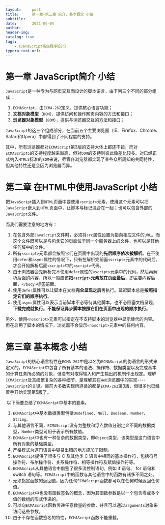```yaml
---
layout:     post
title:      第一章-第三章 简介、基本概念 小结
subtitle:  
date:       2021-06-04
author:     
header-img: 
catalog: true
tags:
    - 《JavaScript高级程序设计》
typora-root-url: ..
---
```




# 第一章  JavaScript简介 小结

​    `JavaScript`是一种专为与网页交互而设计的脚本语言，由下列三个不同的部分组成：

1. `ECMAScript`，由`ECMA-262`定义，提供核心语言功能；
2. **文档对象模型**（`DOM`），提供访问和操作网页内容的方法和接口；
3. **浏览器对象模型**（`BOM`），提供与浏览器交互的方法和接口；

​    `JavaScript`的这三个组成部分，在当前五个主要浏览器（IE、Firefox、Chrome、Safari和Opera）中都得到了不同程度的支持。

​    其中，所有浏览器都对`ECMAScript`第3版的支持大体上都还不错，而对`ECMAScript5`的支持程度越来越高，但对`DOM`的支持则彼此像差比较多。对已经正式纳入`HTML5`标准的`BOM`来说，尽管各浏览器都实现了某些众所周知的共同特性，但其他特性还是会因为浏览器而异。

# 第二章 在HTML中使用JavaScript 小结

​    把`JavaScript`插入到`HTML`页面中要使用`<script>`元素。使用这个元素可以把`JavaScript`嵌入到`HTML`页面中，让脚本与标记混合在一起；也可以包含外部的`JavaScript`文件。

而我们需要注意的地方有：

1. 在包含外部`JavaScript`文件时，必须将`src`属性设置为指向相应文件的`URL`。而这个文件既可以是与包含它的页面位于同一个服务器上的文件，也可以是其他任何域中的文件。
2. 所有`<script>`元素都会按照它们在页面中出现的**先后顺序依次被解析**。在不使用`defer`和`async`属性的情况下，只有在解析完前面`<script>`元素中的代码后，才会开始解析后面`<script>`中的`<script>`代码。
3. 由于浏览器会先解析完不使用`defer`属性的`<script>`元素中的代码，然后再解析后面的内容，所以一般应该**把`<script>`元素放在页面最后**，即主要内容后面，`</body>`标签前面。
4. 使用`defer`属性可以让脚本在文档**完全呈现之后**再执行。延迟脚本总是**按照指定它们的顺序执行**。
5. 使用`async`属性可以表示当前脚本不必等待其他脚本，也不必阻塞文档呈现，**下载完成就执行**。**不能保证异步脚本按照它们在页面中出现的顺序执行**。

​    另外，使用`<noscript>`元素可以指定在不支持脚本的浏览器中显示替代的内容。但在启用了脚本的情况下，浏览器不会显示`<noscript>`元素中的任何内容。

# 第三章 基本概念 小结

​    `JavaScript`的核心语言特性在`ECMA-262`中是以名为`ECMAScript`的伪语言的形式来定义的。`ECMAScript`中包含了所有基本的语法、操作符、数据类型以及完成基本的计算任务所必须的对象，但没有对取得输入和产生输出的机制作出规定。理解`ECMAScript`及其纷繁复杂的各种细节，是理解其在`Web`浏览器中的实现----`JavaScript`的关键。目前大多数实现所遵循的都是`ECMA-262`第3版，但很多也已经着手开始实现第5版了。

​    以下简要总结了`ECMAScript`中基本的要素。

1. `ECMAScript`中基本数据类型包括`Undefined`、`Null`、`Boolean`、`Number`、`String`。
2. 与其他语言不同，`ECMAScript`没有为整数和浮点数值分别定义不同的数据类型，`Number`类型可用于表示所有数值。
3. `ECMAScript`中也有一种复杂的数据类型，即`Object`类型，该类型是这门语言中所有对象的基础类型。
4. 严格模式为这门语言中容易出错的地方施加了限制。
5. `ECMAScript`提供了很多与 C 及其他类 C 语言中相同的基本操作符，包括符号操作符、布尔操作符、关系操作符、相等操作符及赋值操作符等。
6. `ECMAScript`从其他语言中借鉴了很多流控制语句，例如 if 语句、 for 语句和 switch 语句等。`ECMAScript`中的函数与其他语言中的函数有诸多不同之处。
7. 无须指定函数的返回值，因为任何`ECMAScript`函数都可以在任何时候返回任何值。
8. `ECMAScript`中也没有函数签名的概念，因为其函数参数是以一个包含零或多个值的数组的形式传递的。
9. 可以向`ECMAScript`函数传递任意数量的参数，并且可以通过`arguments`对象来访问这些参数。
10. 由于不存在函数签名的特性，`ECMAScript`函数不能重载。